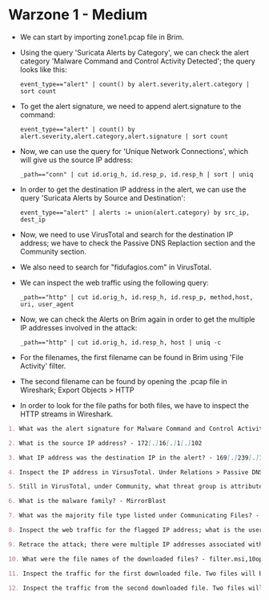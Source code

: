# Warzone 1 - Medium

* We can start by importing zone1.pcap file in Brim.

* Using the query 'Suricata Alerts by Category', we can check the alert category 'Malware Command and Control Activity Detected'; the query looks like this:

  ```event_type=="alert" | count() by alert.severity,alert.category | sort count```

* To get the alert signature, we need to append alert.signature to the command:

  ```event_type=="alert" | count() by alert.severity,alert.category,alert.signature | sort count```

* Now, we can use the query for 'Unique Network Connections', which will give us the source IP address:

  ```_path=="conn" | cut id.orig_h, id.resp_p, id.resp_h | sort | uniq```

* In order to get the destination IP address in the alert, we can use the query 'Suricata Alerts by Source and Destination':

  ```event_type=="alert" | alerts := union(alert.category) by src_ip, dest_ip```

* Now, we need to use VirusTotal and search for the destination IP address; we have to check the Passive DNS Replaction section and the Community section.

* We also need to search for "fidufagios.com" in VirusTotal.

* We can inspect the web traffic using the following query:

  ```_path=="http" | cut id.orig_h, id.resp_h, id.resp_p, method,host, uri, user_agent```

* Now, we can check the Alerts on Brim again in order to get the multiple IP addresses involved in the attack:

  ```_path=="http" | cut id.orig_h, id.resp_h, host | uniq -c```

* For the filenames, the first filename can be found in Brim using 'File Activity' filter.

* The second filename can be found by opening the .pcap file in Wireshark; Export Objects > HTTP

* In order to look for the file paths for both files, we have to inspect the HTTP streams in Wireshark.

```markdown
1. What was the alert signature for Malware Command and Control Activity Detected? - ET MALWARE MirrorBlast CnC Activity M3

2. What is the source IP address? - 172[.]16[.]1[.]102

3. What IP address was the destination IP in the alert? - 169[.]239[.]128[.]11

4. Inspect the IP address in VirsusTotal. Under Relations > Passive DNS Replication, which domain has the most detections? - fidufagios[.]com

5. Still in VirusTotal, under Community, what threat group is attributed to this IP address? - TA505

6. What is the malware family? - MirrorBlast

7. What was the majority file type listed under Communicating Files? - Windows Installer

8. Inspect the web traffic for the flagged IP address; what is the user-agent in the traffic? - REBOL View 2.7.8.3.1

9. Retrace the attack; there were multiple IP addresses associated with this attack. What were two other IP addresses? - 185[.]10[.]68[.]235,192[.]36[.]27[.]92

10. What were the file names of the downloaded files? - filter.msi,10opd3r_load.msi

11. Inspect the traffic for the first downloaded file. Two files will be saved to the same directory. What is the full file path of the directory and the name of the two files? - C:\ProgramData\001\arab.bin,C:\ProgramData\001\Action1_arab.exe

12. Inspect the traffic from the second downloaded file. Two files will be saved to the same directory. What is the full file path of the directory and the name of the two files? - C:\ProgramData\Local\Google\rebol-view-278-3-1.exe,C:\ProgramData\Local\Google\exemple.rb
```
